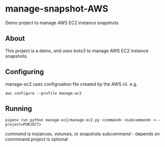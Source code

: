 # manage-snapshot-AWS
Demo project to manage AWS EC2 instance snapshots

## About

This project is a demo, and uses boto3 to manage
AWS EC2 instance snapshots.

## Configuring

manage-ec2 uses configruation file created by the AWS cli. e.g.

`aws configure --profile manage-ec2`

## Running

`pipenv run python manage-ec2/manage-ec2.py <command> <subcommand>
<--project=PORJECT>`

*command* is instances, volumes, or snapshots
*subcommand* - depends on commmand
*project* is optional